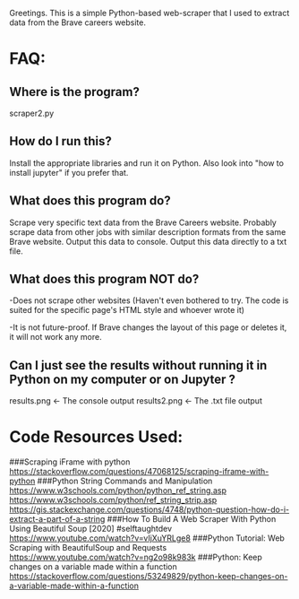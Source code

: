 Greetings. 
This is a simple Python-based web-scraper that I used to extract data from the Brave careers website.

# FAQ:

## Where is the program?
scraper2.py

## How do I run this?
Install the appropriate libraries and run it on Python.
Also look into "how to install jupyter" if you prefer that.

## What does this program do?
Scrape very specific text data from the Brave Careers website.
Probably scrape data from other jobs with similar description formats from the same Brave website.
Output this data to console.
Output this data directly to a txt file.

## What does this program NOT do?
-Does not scrape other websites (Haven't even bothered to try. The code is suited for the specific page's HTML style and whoever wrote it)

-It is not future-proof. If Brave changes the layout of this page or deletes it, it will not work any more.


## Can I just see the results without running it in Python on my computer or on Jupyter ?
results.png   <- The console output
results2.png  <- The .txt file output


# Code Resources Used:
###Scraping iFrame with python
https://stackoverflow.com/questions/47068125/scraping-iframe-with-python
###Python String Commands and Manipulation
https://www.w3schools.com/python/python_ref_string.asp
https://www.w3schools.com/python/ref_string_strip.asp
https://gis.stackexchange.com/questions/4748/python-question-how-do-i-extract-a-part-of-a-string
###How To Build A Web Scraper With Python Using Beautiful Soup [2020] #selftaughtdev
https://www.youtube.com/watch?v=vIjXuYRLge8
###Python Tutorial: Web Scraping with BeautifulSoup and Requests
https://www.youtube.com/watch?v=ng2o98k983k
###Python: Keep changes on a variable made within a function
https://stackoverflow.com/questions/53249829/python-keep-changes-on-a-variable-made-within-a-function
